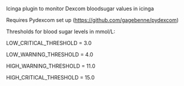Icinga plugin to monitor Dexcom bloodsugar values in icinga

Requires Pydexcom set up (https://github.com/gagebenne/pydexcom)

Thresholds for blood sugar levels in mmol/L:

  LOW_CRITICAL_THRESHOLD = 3.0
  
  LOW_WARNING_THRESHOLD = 4.0
  
  HIGH_WARNING_THRESHOLD = 11.0
  
  HIGH_CRITICAL_THRESHOLD = 15.0

